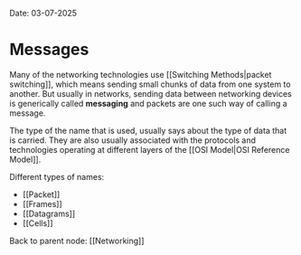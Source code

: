 Date: 03-07-2025

# Messages

Many of the networking technologies use [[Switching Methods|packet switching]], which means sending small chunks of data from one system to another. But usually in networks, sending data between networking devices is generically called **messaging** and packets are one such way of calling a message. 

The type of the name that is used, usually says about the type of data that is carried. They are also usually associated with the protocols and technologies operating at different layers of the [[OSI Model|OSI Reference Model]].

Different types of names:
- [[Packet]]
- [[Frames]]
- [[Datagrams]]
- [[Cells]]


Back to parent node: [[Networking]]
